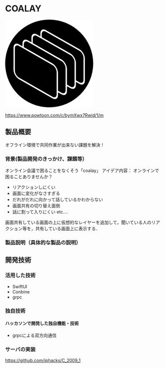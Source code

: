 # COALAY

[![IMAGE ALT TEXT HERE](https://github.com/jphacks/C_2009/blob/master/coalay.png)](https://www.powtoon.com/c/bymXwx7Rwid/1/m)

https://www.powtoon.com/c/bymXwx7Rwid/1/m
## 製品概要
オフライン環境で共同作業が出来ない課題を解決！
### 背景(製品開発のきっかけ、課題等）
オンライン会議で困ることをなくそう「coalay」
アイデア内容：
オンラインで困ることありませんか？
- リアクションしにくい
- 画面に変化がなさすぎる
- だれがだれに向かって話しているかわからない
- 画面共有の切り替え面倒
- 話に割って入りにくい  etc....

画面共有している画面の上に仮想的なレイヤーを追加して，聞いている人のリアクション等を，共有している画面上に表示する．
### 製品説明（具体的な製品の説明）





## 開発技術
### 活用した技術
* SwiftUI
* Conbine
* grpc

### 独自技術
#### ハッカソンで開発した独自機能・技術
* grpcによる双方向通信

### サーバの実装
https://github.com/jphacks/C_2009_1

